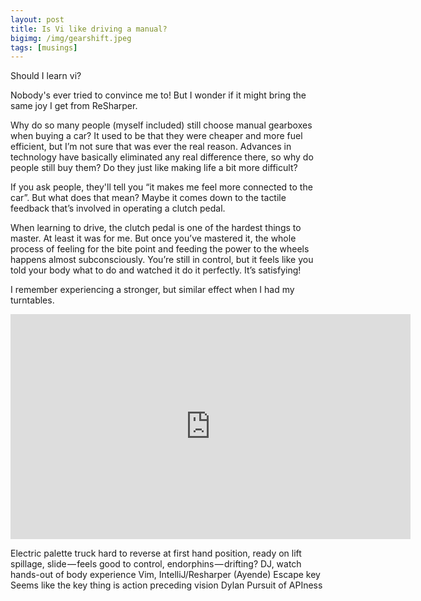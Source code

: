 ```yaml
---
layout: post
title: Is Vi like driving a manual?
bigimg: /img/gearshift.jpeg
tags: [musings]
---
```


Should I learn vi?

Nobody's ever tried to convince me to! But I wonder if it might bring the same joy I get from ReSharper.

Why do so many people (myself included) still choose manual gearboxes when buying a car? It used to be that they were cheaper and more fuel efficient, but I’m not sure that was ever the real reason. Advances in technology have basically eliminated any real difference there, so why do people still buy them? Do they just like making life a bit more difficult?

If you ask people, they'll tell you “it makes me feel more connected to the car”. But what does that mean? Maybe it comes down to the tactile feedback that’s involved in operating a clutch pedal.

When learning to drive, the clutch pedal is one of the hardest things to master. At least it was for me. But once you’ve mastered it, the whole process of feeling for the bite point and feeding the power to the wheels happens almost subconsciously. You’re still in control, but it feels like you told your body what to do and watched it do it perfectly. It’s satisfying!

I remember experiencing a stronger, but similar effect when I had my turntables. 

<iframe width="640" height="360" src="https://www.youtube.com/embed/rgYJjCgZoJA" frameborder="0" allow="autoplay; encrypted-media" allowfullscreen></iframe>

Electric palette truck
hard to reverse at first
hand position, ready on lift
spillage, slide — feels good to control, endorphins — drifting?
DJ, watch hands-out of body experience
Vim, IntelliJ/Resharper (Ayende) Escape key
Seems like the key thing is action preceding vision
Dylan Pursuit of APIness

